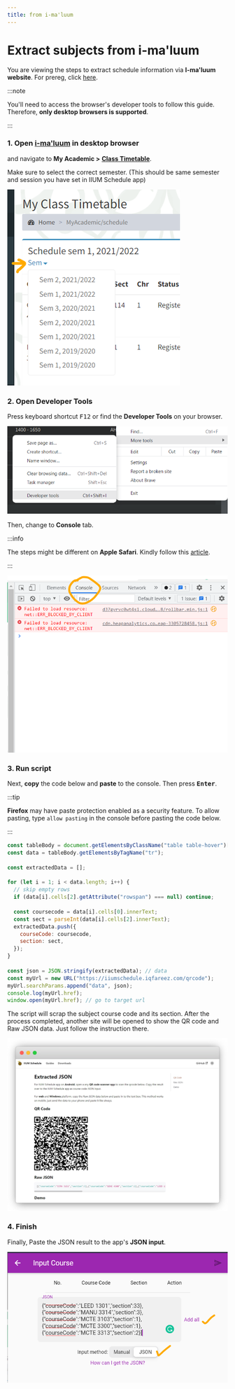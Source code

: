 ```yaml
---
title: from i-ma'luum
---
```


# Extract subjects from i-ma'luum

You are viewing the steps to extract schedule information via **I-ma'luum website**. For prereg, click [here](../prereg/).

:::note

You'll need to access the browser's developer tools to follow this guide. Therefore, **only desktop browsers is supported**.

:::

### 1. Open [i-ma'luum](https://imaluum.iium.edu.my) in desktop browser

and navigate to **My Academic >** [**Class Timetable**](https://imaluum.iium.edu.my/MyAcademic/schedule).

Make sure to select the correct semester. (This should be same semester and session you have set in IIUM Schedule app)

![semester imaluum](./screenshots/2022-03-05-191546.png)

### 2. Open Developer Tools

Press keyboard shortcut <kbd>F12</kbd> or find the **Developer Tools** on your browser.

![devtools brave](./screenshots/Screenshot-2022-03-06-072635.png)

Then, change to **Console** tab.

:::info

The steps might be different on **Apple Safari**. Kindly follow this [article](https://balsamiq.com/support/faqs/browserconsole/#apple-safari).

:::

![devtools console brave](./screenshots/2022-03-05-192905.png)

### 3. Run script

Next, **copy** the code below and **paste** to the console. Then press <kbd>**Enter**</kbd>.

:::tip

**Firefox** may have paste protection enabled as a security feature. To allow pasting, type `allow pasting` in the console before pasting the code below.

:::

```js
const tableBody = document.getElementsByClassName("table table-hover")[0];
const data = tableBody.getElementsByTagName("tr");

const extractedData = [];

for (let i = 1; i < data.length; i++) {
  // skip empty rows
  if (data[i].cells[2].getAttribute("rowspan") === null) continue;

  const coursecode = data[i].cells[0].innerText;
  const sect = parseInt(data[i].cells[2].innerText);
  extractedData.push({
    courseCode: coursecode,
    section: sect,
  });
}

const json = JSON.stringify(extractedData); // data
const myUrl = new URL("https://iiumschedule.iqfareez.com/qrcode");
myUrl.searchParams.append("data", json);
console.log(myUrl.href);
window.open(myUrl.href); // go to target url
```

The script will scrap the subject course code and its section. After the process completed, another site will be opened to show the QR code and Raw JSON data. Just follow the instruction there.

![site qrcode](./screenshots/frame_generic_light.png)

### 4. Finish

Finally, Paste the JSON result to the app's **JSON input**.

![json input iium schedule](./screenshots/2022-03-05-192843.png)
